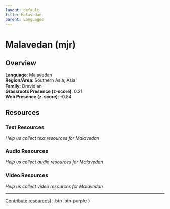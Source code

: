 ```yaml
---
layout: default
title: Malavedan
parent: Languages
---
```


# Malavedan (mjr)

## Overview

**Language**: Malavedan  
**Region/Area**: Southern Asia, Asia  
**Family**: Dravidian  
**Grassroots Presence (z-score)**: 0.21  
**Web Presence (z-score)**: -0.84  

## Resources

### Text Resources
*Help us collect text resources for Malavedan*

### Audio Resources
*Help us collect audio resources for Malavedan*

### Video Resources
*Help us collect video resources for Malavedan*

---

[Contribute resources](https://forms.office.com/e/1SfLJx3u1r){: .btn .btn-purple }
